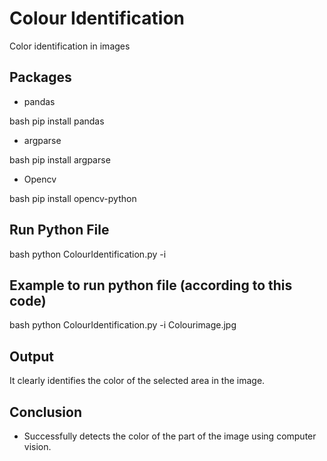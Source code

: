 # Colour Identification
Color identification in images

## Packages

* pandas 

bash
pip install pandas


* argparse

bash
pip install argparse


* Opencv

bash
pip install opencv-python


## Run Python File
bash
python ColourIdentification.py -i <path of image file>

## Example to run python file (according to this code)
bash
python ColourIdentification.py -i Colourimage.jpg


## Output

It clearly identifies the color of the selected area in the image.

## Conclusion 

   * Successfully detects the color of the part of the image using computer vision.
